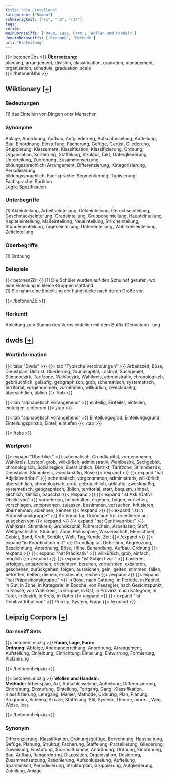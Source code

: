 ```yaml
---
title: "die Einteilung"
kategorien: ["Nomen"]
schwierigkeit: ["k1", "h3", "r14"]
tags:
series:
mainDornseiffs: ['Raum, Lage, Form', 'Wollen und Handeln']
domainDornseiffs: ['Ordnung', 'Methode']
url: "Einteilung"
---
```


{{< betonenÜbs >}}
**Übersetzung:**  
planning, arrangement, division, classification, gradation, management, organization, schedule, graduation, scale  
{{< /betonenÜbs >}}

## Wiktionary [[+](https://de.wiktionary.org/wiki/Einteilung)]

### Bedeutungen
[1] das Einteilen von Dingen oder Menschen  

### Synonyme
Anlage, Anordnung, Aufbau, Aufgliederung, Aufschlüsselung, Aufteilung, Bau, Einordnung, Einstufung, Fächerung, Gefüge, Gerüst, Gliederung, Gruppierung, Klassement, Klassifikation, Klassifizierung, Ordnung, Organisation, Sortierung, Staffelung, Struktur, Takt, Untergliederung, Unterteilung, Zuordnung, Zusammensetzung  
bildungssprachlich: Arrangement, Differenzierung, Kategorisierung, Periodisierung  
bildungssprachlich, Fachsprache: Segmentierung, Typisierung  
Fachsprache: Partition  
Logik: Spezifikation  

### Unterbegriffe
[1] Akteinteilung, Arbeitseinteilung, Geldeinteilung, Geruchseinteilung, Geschmackseinteilung, Gradeinteilung, Gruppeneinteilung, Haupteinteilung, Kapiteleinteilung, Maßeinteilung, Neueinteilung, Stricheinteilung, Stundeneinteilung, Tageseinteilung, Untereinteilung, Wahlkreiseinteilung, Zeiteinteilung  

### Oberbegriffe
[1] Ordnung  

### Beispiele
{{< betonenZB >}}
[1] Die Schüler wurden auf den Schulhof gerufen, wo eine Einteilung in kleine Gruppen stattfand.  
[1] Sie nahm eine Einteilung der Fundstücke nach deren Größe vor.  

{{< /betonenZB >}}
### Herkunft
Ableitung zum Stamm des Verbs einteilen mit dem Suffix (Derivatem) -ung  



## dwds [[+](https://www.dwds.de/wb/Einteilung)]

### Wortinformation
{{< tabs "Dwds" >}}
{{< tab "Typische Verbindungen" >}}
Arbeitszeit, Böse, Dienstplan, Distrikt, Gliederung, Grundkapital, Lostopf, Sachgebiet, Stimmbezirk, Tarifzone, Wahlbezirk, Wahlkreis, administrativ, chronologisch, gebräuchlich, geläufig, geographisch, grob, schematisch, systematisch, territorial, vorgenommen, vornehmen, willkürlich, zweckmäßig, übersichtlich, üblich
{{< /tab >}}

{{< tab "alphabetisch vorangehend" >}}
einteilig, Einteiler, einteilen, einteigen, einteeren
{{< /tab >}}

{{< tab "alphabetisch vorangehend" >}}
Einteilungsgrad, Einteilungsgrund, Einteilungsprinzip, Eintel, eintiefen
{{< /tab >}}

{{< /tabs >}}

### Wortprofil
{{< expand "Überblick" >}} schematisch, Grundkapital, vorgenommen, Wahlkreis, Lostopf, grob, willkürlich, administrativ, Wahlbezirk, Sachgebiet, chronologisch, Sozialregion, übersichtlich, Distrikt, Tarifzone, Stimmbezirk, Dienstplan, Stimmkreis, zweckmäßig, Böse {{< /expand >}}
{{< expand "hat Adjektivattribut" >}} schematisch, vorgenommen, administrativ, willkürlich, übersichtlich, chronologisch, grob, gebräuchlich, geläufig, zweckmäßig, systematisch, geographisch, üblich, territorial, starr, bequem, simpel, kirchlich, zeitlich, pauschal {{< /expand >}}
{{< expand "ist Akk./Dativ-Objekt von" >}} vornehmen, beibehalten, ergeben, folgen, vorsehen, vorschlagen, entsprechen, zulassen, bestimmen, versuchen, kritisieren, übernehmen, ablehnen, kennen {{< /expand >}}
{{< expand "ist in Präpositionalgruppe" >}} Kriterium für, Grundlage für, orientieren an, ausgehen von {{< /expand >}}
{{< expand "hat Genitivattribut" >}} Wahlkreis, Stimmkreis, Grundkapital, Führerschein, Arbeitszeit, Stoff, Weltgeschichte, Studium, Zone, Philosophie, Wissenschaft, Menschheit, Gebiet, Band, Kraft, Schüler, Welt, Tag, Kunde, Zeit {{< /expand >}}
{{< expand "in Koordination mit" >}} Grundkapital, Definition, Abgrenzung, Bezeichnung, Anordnung, Böse, Höhe, Behandlung, Aufbau, Ordnung {{< /expand >}}
{{< expand "hat Prädikativ" >}} willkürlich, grob, einfach, möglich {{< /expand >}}
{{< expand "ist Subjekt von" >}} basieren, erfolgen, entsprechen, erleichtern, beruhen, vornehmen, existieren, geschehen, zurückgehen, folgen, ausreichen, geln, gelten, stimmen, fällen, betreffen, helfen, dienen, erscheinen, reichen {{< /expand >}}
{{< expand "hat Präpositionalgruppe" >}} in Böse, nach Gattung, in Periode, in Kapitel, in Gut, in Zone, in Kategorie, in Epoche, von Passagier, nach Gesichtspunkt, in Klasse, von Wahlkreis, in Gruppe, in Ost, in Provinz, nach Kategorie, in Täter, in Bezirk, in Kreis, in Opfer {{< /expand >}}
{{< expand "ist Genitivattribut von" >}} Prinzip, System, Frage {{< /expand >}}

## Leipzig Corpora [[+](https://corpora.uni-leipzig.de/en/res?word=Einteilung&corpusId=deu_newscrawl-public_2018)]

### Dornseiff Sets
{{< betonenLeipzig >}}
**Raum, Lage, Form:**  
**Ordnung:** Abfolge, Aneinanderreihung, Anordnung, Arrangement, Aufstellung, Einreihung, Einrichtung, Einteilung, Entwirrung, Formierung, Platzierung  

{{< /betonenLeipzig >}}


{{< betonenLeipzig >}}
**Wollen und Handeln:**  
**Methode:** Arbeitsplan, Art, Aufschlüsselung, Aufteilung, Differenzierung, Einordnung, Einstufung, Einteilung, Fortgang, Gang, Klassifikation, Klassifizierung, Lehrgang, Manier, Methode, Ordnung, Plan, Planung, Programm, Schema, Skizze, Staffelung, Stil, System, Theorie, more..., Weg, Weise, less  

{{< /betonenLeipzig >}}

### Synonym
Differenzierung, Klassifikation, Ordnungsgefüge, Berechnung, Haushaltung, Gefüge, Planung, Struktur, Fächerung, Staffelung, Parzellierung, Gliederung, Zuweisung, Einstufung, Sparmaßnahme, Anordnung, Ordnung, Einordnung, Bau, Aufbau, Rangordnung, Disposition, Organisation, Dosierung, Zusammensetzung, Rationierung, Aufschlüsselung, Aufteilung, Sparsamkeit, Periodisierung, Strukturplan, Gruppierung, Aufgliederung, Zuteilung, Anlage

